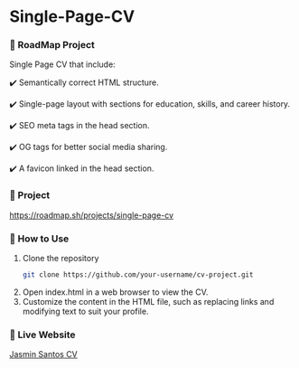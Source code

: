 # Single-Page-CV
### 🌟 RoadMap Project
Single Page CV that include:

✔️ Semantically correct HTML structure.

✔️ Single-page layout with sections for education, skills, and career history.

✔️ SEO meta tags in the head section.

✔️ OG tags for better social media sharing.

✔️ A favicon linked in the head section.


### 🌟 Project
https://roadmap.sh/projects/single-page-cv

### 🌟 How to Use

1. Clone the repository
   ```bash
   git clone https://github.com/your-username/cv-project.git
2. Open index.html in a web browser to view the CV.
3. Customize the content in the HTML file, such as replacing links and modifying text to suit your profile.

### 🌟 Live Website
[Jasmin Santos CV](https://jasminsantoscv.netlify.app/)

